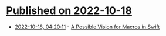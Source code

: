 # [Published on 2022-10-18](index.md)

* [2022-10-18, 04:20:11](https://lobste.rs/s/onvkc6/possible_vision_for_macros_swift) - [A Possible Vision for Macros in Swift](https://gist.github.com/DougGregor/4f3ba5f4eadac474ae62eae836328b71)
